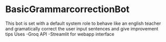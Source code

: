 # BasicGrammarcorrectionBot
This bot is set with a default system role to behave like an english teacher and gramatically correct the user input sentences and give improvement tips
Uses
-Groq API
-Streamlit for webapp interface
